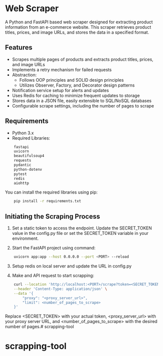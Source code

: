 # Web Scraper

A Python and FastAPI based web scraper designed for extracting product information from an e-commerce website. This scraper retrieves product titles, prices, and image URLs, and stores the data in a specified format.

## Features

- Scrapes multiple pages of products and extracts product titles, prices, and image URLs
- Implements a retry mechanism for failed requests
- Abstraction:
    - Follows OOP principles and SOLID design principles
    - Utilizes Observer, Factory, and Decorator design patterns
- Notification service setup for alerts and updates
- Uses Redis for caching to minimize frequent updates to storage
- Stores data in a JSON file, easily extensible to SQL/NoSQL databases
- Configurable scrape settings, including the number of pages to scrape

## Requirements

- Python 3.x
- Required Libraries:
```bash
    fastapi
    uvicorn
    beautifulsoup4
    requests
    pydantic
    python-dotenv
    pytest
    redis
    aiohttp
```

You can install the required libraries using pip:

```bash
    pip install -r requirements.txt
```

## Initiating the Scraping Process

1. Set a static token to access the endpoint. Update the SECRET_TOKEN value in the config.py file or set the SECRET_TOKEN variable in your environment.

2. Start the FastAPI project using command:

```bash
    uvicorn app:app --host 0.0.0.0 --port <PORT> --reload
```

3. Setup redis on local server and update the URL in config.py

4. Make and API request to start scrapping:

```bash
    curl --location 'http://localhost:<PORT>/scrape?token=<SECRET_TOKEN>' \
    --header 'Content-Type: application/json' \
    --data '{
        "proxy": "<proxy_server_url>",
        "limit": <number_of_pages_to_scrape>
    }'
```

Replace <SECRET_TOKEN> with your actual token, <proxy_server_url> with your proxy server URL, and <number_of_pages_to_scrape> with the desired number of pages.# scrapping-tool
# scrapping-tool
